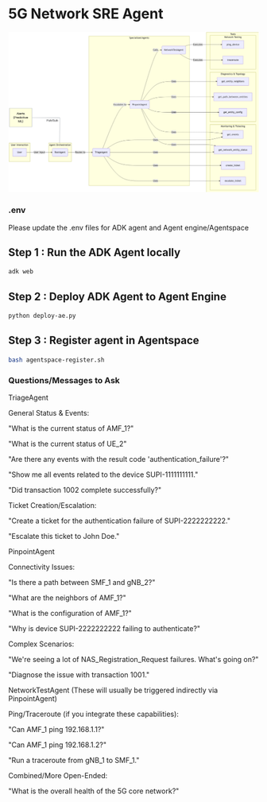 
# 5G Network SRE Agent
![](nw-sre-agent.png)

### .env 
Please update the .env files for ADK agent and Agent engine/Agentspace

## Step 1 : Run the ADK Agent locally
```bash 
adk web
```
## Step 2 : Deploy ADK Agent to Agent Engine
```bash
python deploy-ae.py
```

## Step 3 : Register agent in Agentspace

```bash 
bash agentspace-register.sh

```

### Questions/Messages to Ask

TriageAgent

General Status & Events:


"What is the current status of AMF_1?"


"What is the current status of UE_2"


"Are there any events with the result code 'authentication_failure'?"


"Show me all events related to the device SUPI-1111111111."


"Did transaction 1002 complete successfully?"


Ticket Creation/Escalation:

"Create a ticket for the authentication failure of SUPI-2222222222."


"Escalate this ticket to John Doe."

PinpointAgent  

Connectivity Issues:


"Is there a path between SMF_1 and gNB_2?"


"What are the neighbors of AMF_1?"


"What is the configuration of AMF_1?"


"Why is device SUPI-2222222222 failing to authenticate?"

Complex Scenarios:

"We're seeing a lot of NAS_Registration_Request failures. What's going on?"

"Diagnose the issue with transaction 1001."

NetworkTestAgent (These will usually be triggered indirectly via PinpointAgent)

Ping/Traceroute (if you integrate these capabilities):


"Can AMF_1 ping 192.168.1.1?" 


"Can AMF_1 ping 192.168.1.2?" 

"Run a traceroute from gNB_1 to SMF_1."  

Combined/More Open-Ended:


"What is the overall health of the 5G core network?" 



